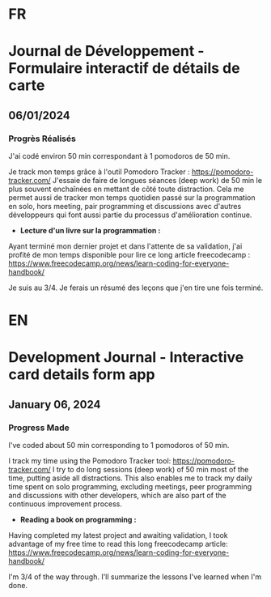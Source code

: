 # FR

# Journal de Développement - Formulaire interactif de détails de carte

## 06/01/2024

### Progrès Réalisés

J'ai codé environ 50 min correspondant à 1 pomodoros de 50 min.

Je track mon temps grâce à l'outil Pomodoro Tracker : https://pomodoro-tracker.com/
J'essaie de faire de longues séances (deep work) de 50 min le plus souvent enchaînées en mettant de côté toute distraction.
Cela me permet aussi de tracker mon temps quotidien passé sur la programmation en solo, hors meeting, pair programming et discussions avec d'autres développeurs qui font aussi partie du processus d'amélioration continue.

- **Lecture d'un livre sur la programmation :**

Ayant terminé mon dernier projet et dans l'attente de sa validation, j'ai profité de mon temps disponible pour lire ce long article freecodecamp : https://www.freecodecamp.org/news/learn-coding-for-everyone-handbook/

Je suis au 3/4.
Je ferais un résumé des leçons que j'en tire une fois terminé.

# EN

# Development Journal - Interactive card details form app

## January 06, 2024

### Progress Made

I've coded about 50 min corresponding to 1 pomodoros of 50 min.

I track my time using the Pomodoro Tracker tool: https://pomodoro-tracker.com/
I try to do long sessions (deep work) of 50 min most of the time, putting aside all distractions.
This also enables me to track my daily time spent on solo programming, excluding meetings, peer programming and discussions with other developers, which are also part of the continuous improvement process.

- **Reading a book on programming :**

Having completed my latest project and awaiting validation, I took advantage of my free time to read this long freecodecamp article: https://www.freecodecamp.org/news/learn-coding-for-everyone-handbook/

I'm 3/4 of the way through.
I'll summarize the lessons I've learned when I'm done.
